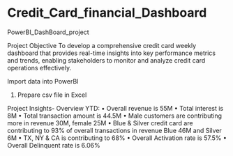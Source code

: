 # Credit_Card_financial_Dashboard
PowerBI_DashBoard_project

Project Objective
To develop a comprehensive credit 
card weekly dashboard that 
provides real-time insights into key 
performance metrics and trends, 
enabling stakeholders to monitor 
and analyze credit card operations 
effectively.

Import data into PowerBI
1. Prepare csv file in Excel
   
Project Insights-
Overview YTD:
• Overall revenue is 55M
• Total interest is 8M
• Total transaction amount is 44.5M
• Male customers are contributing more in revenue 30M, female 25M
• Blue & Silver credit card are contributing to 93% of overall 
transactions in revenue Blue 46M and Silver 6M
• TX, NY & CA is contributing to 68%
• Overall Activation rate is 57.5%
• Overall Delinquent rate is 6.06%


